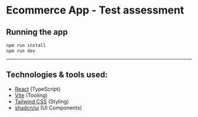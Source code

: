 # Ecommerce App - Test assessment

## Running the app

```bash
npm run install
npm run dev
```

---

## Technologies & tools used:

- [React](https://react.dev/) (TypeScript)
- [Vite](https://vitejs.dev/) (Tooling)
- [Tailwind CSS](https://tailwindcss.com) (Styling)
- [shadcn/ui](https://ui.shadcn.com/) (UI Components)
